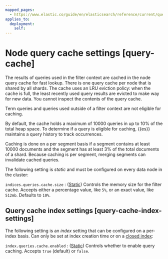 ```yaml
---
mapped_pages:
  - https://www.elastic.co/guide/en/elasticsearch/reference/current/query-cache.html
applies_to:
  deployment:
    self:
---
```


# Node query cache settings [query-cache]

The results of queries used in the filter context are cached in the node query cache for fast lookup. There is one query cache per node that is shared by all shards. The cache uses an LRU eviction policy: when the cache is full, the least recently used query results are evicted to make way for new data. You cannot inspect the contents of the query cache.

Term queries and queries used outside of a filter context are not eligible for caching.

By default, the cache holds a maximum of 10000 queries in up to 10% of the total heap space. To determine if a query is eligible for caching, {{es}} maintains a query history to track occurrences.

Caching is done on a per segment basis if a segment contains at least 10000 documents and the segment has at least 3% of the total documents of a shard. Because caching is per segment, merging segments can invalidate cached queries.

The following setting is *static* and must be configured on every data node in the cluster:

`indices.queries.cache.size`
:   ([Static](docs-content://deploy-manage/stack-settings.md#static-cluster-setting)) Controls the memory size for the filter cache. Accepts either a percentage value, like `5%`, or an exact value, like `512mb`. Defaults to `10%`.

## Query cache index settings [query-cache-index-settings]

The following setting is an *index* setting that can be configured on a per-index basis. Can only be set at index creation time or on a [closed index](https://www.elastic.co/docs/api/doc/elasticsearch/operation/operation-indices-open):

`index.queries.cache.enabled`
:   ([Static](/reference/elasticsearch/index-settings/index.md)) Controls whether to enable query caching. Accepts `true` (default) or `false`.


